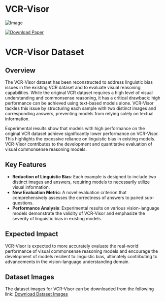# VCR-Visor



![Image](https://github.com/user-attachments/assets/4e74643d-4ba9-4fa7-808f-173d3a678489)


[![Download Paper](https://img.shields.io/badge/Paper-Download-blue)](https://github.com/hyokyunAn/VCR-Visor/blob/main/paper/VCR_visor_anonymous_sub.pdf)


# VCR-Visor Dataset

## Overview
The VCR-Visor dataset has been reconstructed to address linguistic bias issues in the existing VCR dataset and to evaluate visual reasoning capabilities. While the original VCR dataset requires a high level of visual understanding and commonsense reasoning, it has a critical drawback: high performance can be achieved using text-based models alone. VCR-Visor tackles this issue by structuring each sample with two distinct images and corresponding answers, preventing models from relying solely on textual information.

Experimental results show that models with high performance on the original VCR dataset achieve significantly lower performance on VCR-Visor. This highlights the excessive reliance on linguistic bias in existing models. VCR-Visor contributes to the development and quantitative evaluation of visual commonsense reasoning models.

## Key Features
- **Reduction of Linguistic Bias**: Each example is designed to include two distinct images and answers, requiring models to necessarily utilize visual information.
- **New Evaluation Metric**: A novel evaluation criterion that comprehensively assesses the correctness of answers to paired sub-questions.
- **Performance Analysis**: Experimental results on various vision-language models demonstrate the validity of VCR-Visor and emphasize the severity of linguistic bias in existing models.

## Expected Impact
VCR-Visor is expected to more accurately evaluate the real-world performance of visual commonsense reasoning models and encourage the development of models resilient to linguistic bias, ultimately contributing to advancements in the vision-language understanding domain.


## Dataset Images
The dataset images for VCR-Visor can be downloaded from the following link:
[Download Dataset Images](https://visualcommonsense.com/download/)
